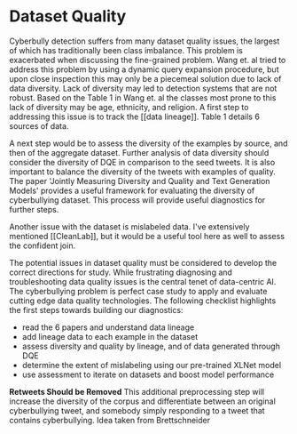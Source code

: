 # Dataset Quality 
Cyberbully detection suffers from many dataset quality issues, the largest of which has traditionally been class imbalance. This problem is exacerbated when discussing the fine-grained problem. Wang et. al tried to address this problem by using a dynamic query expansion procedure, but upon close inspection this may only be a piecemeal solution due to lack of data diversity. Lack of diversity may led to detection systems that are not robust. Based on the Table 1 in Wang et. al the classes most prone to this lack of diversity may be age, ethnicity, and religion. A first step to addressing this issue is to track the [[data lineage]]. Table 1 details 6 sources of data. 

A next step would be to assess the diversity of the examples by source, and then of the aggregate dataset. Further analysis of data diversity should consider the diversity of DQE in comparison to the seed tweets. It is also important to balance the diversity of the tweets with examples of quality. The paper 'Jointly Measuring Diversity and Quality and Text Generation Models' provides a useful framework for evaluating the diversity of cyberbullying dataset. This process will provide useful diagnostics for further steps. 

Another issue with the dataset is mislabeled data. I've extensively mentioned [[CleanLab]], but it would be a useful tool here as well to assess the confident join. 

The potential issues in dataset quality must be considered to develop the correct directions for study. While frustrating diagnosing and troubleshooting data quality issues is the central tenet of data-centric AI. The cyberbullying problem is perfect case study to apply and evaluate cutting edge data quality technologies. The following checklist highlights the first steps towards building our diagnostics: 
- read the 6 papers and understand data lineage
- add lineage data to each example in the dataset 
- assess diversity and quality by lineage, and of data generated through DQE 
- determine the extent of mislabeling using our pre-trained XLNet model
- use assessment to iterate on datasets and boost model performance 

**Retweets Should be Removed** 
This additional preprocessing step will increase the diversity of the corpus and differentiate between an original cyberbullying tweet, and somebody simply responding to a tweet that contains cyberbullying. Idea taken from Brettschneider

